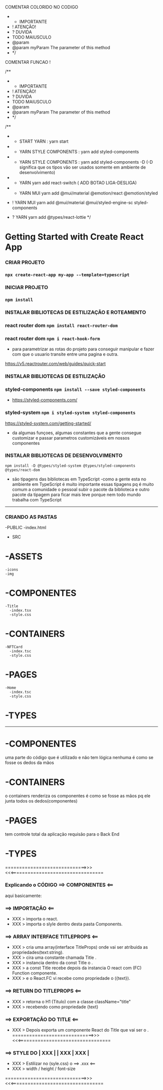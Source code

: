 COMENTAR COLORIDO NO CODIGO

- - IMPORTANTE
- ! ATENÇÃO!
- ? DUVIDA
- TODO MAIUSCULO
- @param
- @param myParam The parameter of this method
- \*/

COMENTAR FUNCAO !

/\*\*

- - IMPORTANTE
- ! ATENÇÃO!
- ? DUVIDA
- TODO MAIUSCULO
- @param
- @param myParam The parameter of this method
- \*/

/\*\*

- - START YARN : yarn start
- - YARN STYLE COMPONENTS : yarn add styled-components
- - YARN STYLE COMPONENTS : yarn add styled-components -D
    (-D significa que os tipos vão ser usados somente em ambiente de desenvolvimento)
- - YARN yarn add react-switch ( ADD BOTAO LIGA-DESLIGA)
- - YARN MUI yarn add @mui/material @emotion/react @emotion/styled
- ! YARN MUI yarn add @mui/material @mui/styled-engine-sc styled-components

- ? YARN yarn add @types/react-lottie
  \*/

# Getting Started with Create React App

### CRIAR PROJETO

### `npx create-react-app my-app --template=typescript`

### INICIAR PROJETO

### `npm install`

### INSTALAR BIBLIOTECAS DE ESTILIZAÇÃO E ROTEAMENTO

### react router dom `npm install react-router-dom `

### react router dom `npm i react-hook-form`

- para parametrizar as rotas do projeto para conseguir manipular e fazer com que o usuario transite entre uma pagina e outra.

https://v5.reactrouter.com/web/guides/quick-start

### INSTALAR BIBLIOTECAS DE ESTILIZAÇÃO

### styled-components `npm install --save styled-components`

- https://styled-components.com/

### styled-system `npm i styled-system styled-components`

https://styled-system.com/getting-started/

- da algumas funçoes, algumas constantes que a gente consegue customizar e passar parametros
  customizáveis em nossos componentes

### INSTALAR BIBLIOTECAS DE DESENVOLVIMENTO

`npm install -D @types/styled-system @types/styled-components @types/react-dom`

- são tipagens das bibliotecas em TypeScript
  -como a gente esta no ambiente em TypeScript é muito importante essas tipagens pq é muito comum
  a comunidade o pessoal subir o pacote da biblioteca e outro pacote da tipagem para ficar mais leve porque
  nem todo mundo trabalha com TypeScript

---

### CRIANDO AS PASTAS

-PUBLIC
-index.html

- SRC

# -ASSETS

    -icons
    -img

# -COMPONENTES

    -Title
      -index.tsx
      -style.css

# -CONTAINERS

    -NFTCard
      -index.tsc
      -style.css

# -PAGES

    -Home
      -index.tsc
      -style.css

# -TYPES

---

# -COMPONENTES

uma parte do código que é utilizado e não tem lógica nenhuma
é como se fosse os dedos da mãos

# -CONTAINERS

o containers renderiza os componentes
é como se fosse as mãos pq ele junta todos os dedos(componentes)

# -PAGES

tem controle total da aplicação
requisão para o Back End

# -TYPES

=============================>>> <<<=================================

### Explicando o CÓDIGO ==> COMPONENTES <==

aqui basicamente:

### ==> IMPORTAÇÃO <==

- XXX > importa o react.
- XXX > importa o slyle dentro desta pasta Components.

### ==> ARRAY INTERFACE TITLEPROPS <==

- XXX > cria uma array(interface TitleProps) onde vai ser atribuida as propriedades(text:string).
- XXX > cira uma constante chamada Title .
- XXX > instancia dentro da const Title o <TitleProps>.
- XXX > a const Title recebe depois da instancia <TitleProps> O react com (FC) Function componente.
- XXX > e o React.FC vi recebe como propriedade o ({text}).

### ==> RETURN DO TITLEPROPS <==

- XXX > retorna o H1 (Titulo) com a classe className="title"
- XXX > recebendo como propriedade {text}

### ==> EXPORTAÇÃO DO TITLE <==

- XXX > Depois exporta um componente React do Title que vai ser o <TitleProps>.
  =============================>>> <<<=================================

### ==> STYLE DO | XXX | | XXX | XXX |

- XXX > Estilizar no (syle.css) o ==> .xxx <==
- XXX > width / height / font-size

=============================>>> <<<=================================

